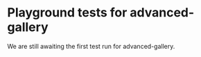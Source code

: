 # Playground tests for advanced-gallery
We are still awaiting the first test run for advanced-gallery.
